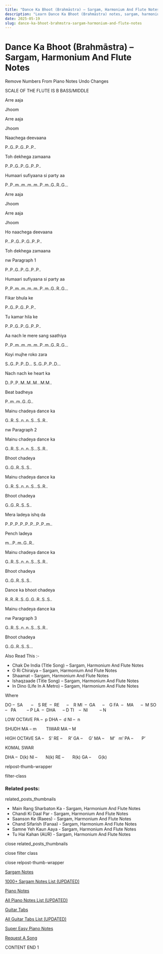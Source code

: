 ```yaml
---
title: "Dance Ka Bhoot (Brahmāstra) – Sargam, Harmonium And Flute Notes"
description: "Learn Dance Ka Bhoot (Brahmāstra) notes, sargam, harmonium notations and flute notes. Easy step-by-step tutorial for beginners."
date: 2025-05-19
slug: dance-ka-bhoot-brahmstra-sargam-harmonium-and-flute-notes
---
```


# Dance Ka Bhoot (Brahmāstra) – Sargam, Harmonium And Flute Notes

Remove Numbers From Piano Notes
Undo Changes

SCALE OF THE FLUTE IS B BASS/MIDDLE

Arre aaja

Jhoom

Arre aaja

Jhoom

Naachega deevaana

P..G..P..G..P..P..

Toh dekhega zamaana

P..P..G..P..G..P..P..

Humaari sufiyaana si party aa

P..P..m..m..m..m..P..m..G..R..G…

Arre aaja

Jhoom

Arre aaja

Jhoom

Ho naachega deevaana

P…P..G..P..G..P..P..

Toh dekhega zamaana

nw Paragraph 1

P..P..G..P..G..P..P..

Humaari sufiyaana si party aa

P..P..m..m..m..m..P..m..G..R..G…

Fikar bhula ke

P..G..P..G..P..P..

Tu kamar hila ke

P..P..G..P..G..P..P..

Aa nach le mere sang saathiya

P..P..m..m..m..m..P..m..G..R..G…

Koyi mujhe roko zara

S..G..P..P..D… S..G..P..P..D…

Nach nach ke heart ka

D..P..P..M..M..M…M.M..

Beat badheya

P..m..m..G..G..

Mainu chadeya dance ka

G..R..S..n..n..S…S..R..

nw Paragraph 2

Mainu chadeya dance ka

G..R..S..n..n..S…S..R..

Bhoot chadeya

G..G..R..S..S..

Mainu chadeya dance ka

G..R..S..n..n..S…S..R..

Bhoot chadeya

G..G..R..S..S..

Mera ladeya ishq da

P..P..P..P..P..P…P..P..m..

Pench ladeya

m…P..m..G..R..

Mainu chadeya dance ka

G..R..S..n..n..S…S..R..

Bhoot chadeya

G..G..R..S..S..

Dance ka bhoot chadeya

R..R..R..S..G..G..R..S..S..

Mainu chadeya dance ka

nw Paragraph 3

G..R..S..n..n..S…S..R..

Bhoot chadeya

G..G..R..S..S…

Also Read This :-

* Chak De India (Title Song) – Sargam, Harmonium And Flute Notes
* O Ri Chiraiya – Sargam, Harmonium And Flute Notes
* Shaamat – Sargam, Harmonium And Flute Notes
* Ishaqzaade (Title Song) – Sargam, Harmonium And Flute Notes
* In Dino (Life In A Metro) – Sargam, Harmonium And Flute Notes

Where

DO –  SA       –    S
RE  –  RE      –    R
MI  –  GA      –    G
FA  –   MA      –  M
SO  –   PA         – P
LA  –  DHA      – D
TI    –  NI          – N

LOW OCTAVE
PA –  p
DHA –  d
NI –  n

SHUDH MA – m        TIWAR MA – M

HIGH OCTAVE
SA –    S’
RE –     R’
GA –     G’
MA –     M’   m’
PA –       P’

KOMAL SWAR

DHA –  D(k)
NI –       N(k)
RE –       R(k)
GA –      G(k)

relpost-thumb-wrapper

filter-class

### Related posts:

related_posts_thumbnails

* Main Rang Sharbaton Ka - Sargam, Harmonium And Flute Notes
* Chandi Ki Daal Par - Sargam, Harmonium And Flute Notes
* Saanson Ke (Raees) - Sargam, Harmonium And Flute Notes
* Chand Sifarish (Fanaa) - Sargam, Harmonium And Flute Notes
* Samne Yeh Kaun Aaya - Sargam, Harmonium And Flute Notes
* Tu Hai Kahan (AUR) - Sargam, Harmonium And Flute Notes

close related_posts_thumbnails

close filter class

close relpost-thumb-wrapper

[Sargam Notes](/sargam-notes.html)

[1000+ Sargam Notes List (UPDATED)](/all-songs-list-sargam-notes.html)

[Piano Notes](/piano-notes.html)

[All Piano Notes List (UPDATED)](/all-songs-list-piano-notes.html)

[Guitar Tabs](/guitar-tabs.html)

[All Guitar Tabs List (UPDATED)](/all-songs-list-guitar-tabs.html)

[Super Easy Piano Notes](https://studywall.in/)

[Request A Song](/request-a-song.html)

CONTENT END 1

